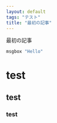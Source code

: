 ```yaml
---
layout: default
tags: "テスト"
title: "最初の記事"
---
```


最初の記事

```vb
msgbox "Hello"

```

# test
## test
### test
